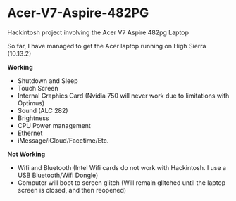 # Acer-V7-Aspire-482PG
Hackintosh project involving the Acer V7 Aspire 482pg Laptop

So far, I have managed to get the Acer laptop running on High Sierra (10.13.2)

**Working**
* Shutdown and Sleep
* Touch Screen
* Internal Graphics Card (Nvidia 750 will never work due to limitations with Optimus)
* Sound (ALC 282)
* Brightness
* CPU Power management
* Ethernet
* iMessage/iCloud/Facetime/Etc.


**Not Working**
* Wifi and Bluetooth (Intel Wifi cards do not work with Hackintosh. I use a USB Bluetooth/Wifi Dongle)
* Computer will boot to screen glitch (Will remain glitched until the laptop screen is closed, and then reopened)
